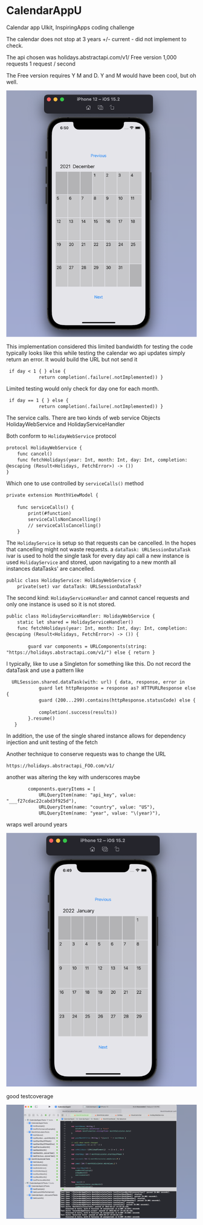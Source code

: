 # CalendarAppU
Calendar app UIkit, InspiringApps coding challenge

The calendar does not stop at 3 years +/- current - did not implement to check.


The api chosen was  holidays.abstractapi.com/v1/
Free version 
1,000 requests
1 request / second

The Free version requires Y M and D.   Y and M would have been cool, but oh well.

![alt text](https://github.com/kerrjo/CalendarAppU/blob/master/Screen%20Shot%202022-01-27%20at%206.57.45%20PM.png)

This implementation considered this limited bandwidth for testing the code typically looks like this while testing the calendar wo api updates
simply return an error. It would build the URL but not send it
```
 if day < 1 { } else {
            return completion(.failure(.notImplemented)) }
```

Limited testing would only check for day one for each month.
```
 if day == 1 { } else {
            return completion(.failure(.notImplemented)) }
```
The service calls. There are two kinds of web service Objects HolidayWebService and HolidayServiceHandler

Both conform to `HolidayWebService` protocol
```
protocol HolidayWebService {
    func cancel()
    func fetchHolidays(year: Int, month: Int, day: Int, completion: @escaping (Result<Holidays, FetchError>) -> ())
}
```
Which one to use controlled by `serviceCalls()` method

```
private extension MonthViewModel {

    func serviceCalls() {
        print(#function)
        serviceCallsNonCancelling()
        // serviceCallsCancelling()
    }
```

The `HolidayService` is setup so that requests can be cancelled. In the hopes that cancelling might not waste requests.
a `dataTask: URLSessionDataTask` ivar is used to hold the single task for every day api call a new instance is used `HolidayService`
and stored, upon navigating to a new month all instances dataTasks' are cancelled.
```
public class HolidayService: HolidayWebService {
    private(set) var dataTask: URLSessionDataTask?
```

The second kind: `HolidayServiceHandler` and cannot cancel requests and only one instance is used so it is not stored. 
 
```
public class HolidayServiceHandler: HolidayWebService {
    static let shared = HolidayServiceHandler()
    func fetchHolidays(year: Int, month: Int, day: Int, completion: @escaping (Result<Holidays, FetchError>) -> ()) {
        
        guard var components = URLComponents(string: "https://holidays.abstractapi.com/v1/") else { return }
```

I typically, like to use a Singleton for something like this. Do not record the dataTask and use a pattern like 
```
  URLSession.shared.dataTask(with: url) { data, response, error in
            guard let httpResponse = response as? HTTPURLResponse else {
            guard (200...299).contains(httpResponse.statusCode) else {
            
            completion(.success(results))
        }.resume()
   }  
```
In addition, the use of the single shared instance allows for dependency injection and unit testing of the fetch

Another technique to conserve requests was to change the URL
```
https://holidays.abstractapi_FOO.com/v1/
```
another was altering the key with underscores maybe
```
        components.queryItems = [
            URLQueryItem(name: "api_key", value: "___f27cdac22cabd3f925d"),
            URLQueryItem(name: "country", value: "US"),
            URLQueryItem(name: "year", value: "\(year)"),
```

wraps well around years

![alt text](https://github.com/kerrjo/CalendarAppU/blob/master/Screen%20Shot%202022-01-27%20at%206.57.56%20PM.png)

good testcoverage

![alt text](https://github.com/kerrjo/CalendarAppU/blob/master/Screen%20Shot%202022-01-27%20at%208.11.00%20PM.png)
